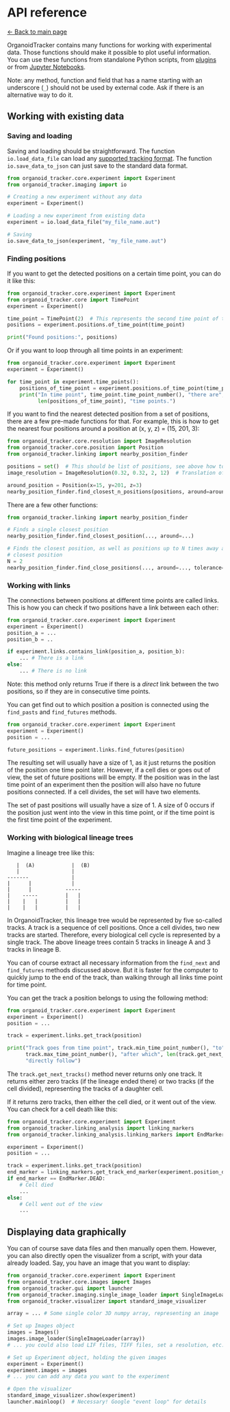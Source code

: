 # API reference
[← Back to main page](INDEX.md)

OrganoidTracker contains many functions for working with experimental data. Those functions should make it possible to plot useful information. You can use these functions from standalone Python scripts, from [plugins](PLUGIN_TUTORIAL.md) or from [Jupyter Notebooks](JUPYTER_NOTEBOOK.md).

Note: any method, function and field that has a name starting with an underscore (`_`) should not be used by external code. Ask if there is an alternative way to do it.

## Working with existing data

### Saving and loading

Saving and loading should be straightforward. The function `io.load_data_file` can load any [supported tracking format](TRACKING_FORMATS.md). The function `io.save_data_to_json` can just save to the standard data format.

```python
from organoid_tracker.core.experiment import Experiment
from organoid_tracker.imaging import io

# Creating a new experiment without any data
experiment = Experiment()

# Loading a new experiment from existing data
experiment = io.load_data_file("my_file_name.aut")

# Saving
io.save_data_to_json(experiment, "my_file_name.aut")
```

### Finding positions

If you want to get the detected positions on a certain time point, you can do it like this:

```python
from organoid_tracker.core.experiment import Experiment
from organoid_tracker.core import TimePoint
experiment = Experiment()

time_point = TimePoint(2)  # This represents the second time point of the experiment
positions = experiment.positions.of_time_point(time_point)

print("Found positions:", positions)
```

Or if you want to loop through all time points in an experiment:

```python
from organoid_tracker.core.experiment import Experiment
experiment = Experiment()

for time_point in experiment.time_points():
    positions_of_time_point = experiment.positions.of_time_point(time_point)
    print("In time point", time_point.time_point_number(), "there are",
          len(positions_of_time_point), "time points.")
```

If you want to find the nearest detected position from a set of positions, there are a few pre-made functions for that. For example, this is how to get the nearest four positions around a position at (x, y, z) =  (15, 201, 3):

```python
from organoid_tracker.core.resolution import ImageResolution
from organoid_tracker.core.position import Position
from organoid_tracker.linking import nearby_position_finder

positions = set()  # This should be list of positions, see above how to get them
image_resolution = ImageResolution(0.32, 0.32, 2, 12)  # Translation of px to um

around_position = Position(x=15, y=201, z=3)
nearby_position_finder.find_closest_n_positions(positions, around=around_position, max_amount=4, resolution=image_resolution)
```

There are a few other functions:

```python
from organoid_tracker.linking import nearby_position_finder

# Finds a single closest position
nearby_position_finder.find_closest_position(..., around=...)

# Finds the closest position, as well as positions up to N times away as the
# closest position
N = 2
nearby_position_finder.find_close_positions(..., around=..., tolerance=N)
```

### Working with links
The connections between positions at different time points are called links. This is how you can check if two positions have a link between each other:

```python
from organoid_tracker.core.experiment import Experiment
experiment = Experiment()
position_a = ...
position_b = ..

if experiment.links.contains_link(position_a, position_b):
    ... # There is a link
else:
    ... # There is no link
```

Note: this method only returns True if there is a *direct* link between the two positions, so if they are in consecutive time points.

You can get find out to which position a position is connected using the `find_pasts` and `find_futures` methods.

```python
from organoid_tracker.core.experiment import Experiment
experiment = Experiment()
position = ...

future_positions = experiment.links.find_futures(position)
```

The resulting set will usually have a size of 1, as it just returns the position of the position one time point later. However, if a cell dies or goes out of view, the set of future positions will be empty. If the position was in the last time point of an experiment then the position will also have no future positions connected. If a cell divides, the set will have two elements.

The set of past positions will usually have a size of 1. A size of 0 occurs if the position just went into the view in this time point, or if the time point is the first time point of the experiment.

### Working with biological lineage trees
Imagine a lineage tree like this:

```
   |  (A)            |  (B)
   |                 |
-------              |
|      |             |
|      |           -----
|    -----         |   |
|    |   |         |   |
|    |   |         |   |
```

In OrganoidTracker, this lineage tree would be represented by five so-called tracks. A track is a sequence of cell positions. Once a cell divides, two new tracks are started. Therefore, every biological cell cycle is represented by a single track. The above lineage trees contain 5 tracks in lineage A and 3 tracks in lineage B.

You can of course extract all necessary information from the `find_next` and `find_futures` methods discussed above. But it is faster for the computer to quickly jump to the end of the track, than walking through all links time point for time point.

You can get the track a position belongs to using the following method:

```python
from organoid_tracker.core.experiment import Experiment
experiment = Experiment()
position = ...

track = experiment.links.get_track(position)

print("Track goes from time point", track.min_time_point_number(), "to",
      track.max_time_point_number(), "after which", len(track.get_next_tracks()),
      "directly follow")
```

The `track.get_next_tracks()` method never returns only one track. It returns either zero tracks (if the lineage ended there) or two tracks (if the cell divided), representing the tracks of a daughter cell.

If it returns zero tracks, then either the cell died, or it went out of the view. You can check for a cell death like this:

```python
from organoid_tracker.core.experiment import Experiment
from organoid_tracker.linking_analysis import linking_markers
from organoid_tracker.linking_analysis.linking_markers import EndMarker

experiment = Experiment()
position = ...

track = experiment.links.get_track(position)
end_marker = linking_markers.get_track_end_marker(experiment.position_data, track.find_last_position())
if end_marker == EndMarker.DEAD:
    # Cell died
    ...
else:
    # Cell went out of the view
    ...
```

## Displaying data graphically
You can of course save data files and then manually open them. However, you can also directly open the visualizer from a script, with your data already loaded. Say, you have an image that you want to display:

```python
from organoid_tracker.core.experiment import Experiment
from organoid_tracker.core.images import Images
from organoid_tracker.gui import launcher
from organoid_tracker.imaging.single_image_loader import SingleImageLoader
from organoid_tracker.visualizer import standard_image_visualizer

array = ... # Some single color 3D numpy array, representing an image

# Set up Images object
images = Images()
images.image_loader(SingleImageLoader(array))
# ... you could also load LIF files, TIFF files, set a resolution, etc.

# Set up Experiment object, holding the given images
experiment = Experiment()
experiment.images = images
# ... you can add any data you want to the experiment

# Open the visualizer
standard_image_visualizer.show(experiment)
launcher.mainloop()  # Necessary! Google "event loop" for details
```
